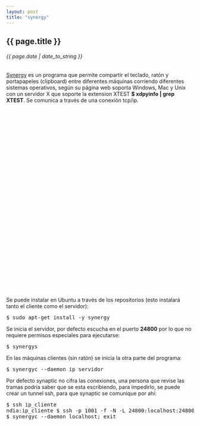 ```yaml
---
layout: post
title: "synergy"
---
```


## {{ page.title }}

###### {{ page.date | date_to_string }}

[Synergy](http://synergy-foss.org) es un programa que permite compartir el teclado, ratón y portapapeles (clipboard) entre diferentes máquinas corriendo diferentes sistemas operativos, según su página web soporta Windows, Mac y Unix con un servidor X que soporte la extension XTEST **$ xdpyinfo | grep XTEST**. Se comunica a través de una conexión tcp/ip.

<div style="text-align: center;">
<object width="662" height="491"><param name="movie" value="http://www.youtube.com/v/4wkJx9Ozfu8?version=3&amp;hl=en_US"></param><param name="allowFullScreen" value="true"></param><param name="allowscriptaccess" value="always"></param><embed src="http://www.youtube.com/v/4wkJx9Ozfu8?version=3&amp;hl=en_US" type="application/x-shockwave-flash" width="662" height="491" allowscriptaccess="always" allowfullscreen="true"></embed></object>
</div>

Se puede instalar en Ubuntu a través de los repositorios (esto instalará tanto el cliente como el servidor):

<pre class="sh_sh">
$ sudo apt-get install -y synergy
</pre>

Se inicia el servidor, por defecto escucha en el puerto **24800** por lo que no requiere permisos especiales para ejecutarse:

<pre class="sh_sh">
$ synergys
</pre>

En las máquinas clientes (sin ratón) se inicia la otra parte del programa:

<pre class="sh_sh">
$ synergyc --daemon ip_servidor
</pre>

Por defecto synaptic no cifra las conexiones, una persona que revise las tramas podría saber que se esta escribiendo, para impedirlo, se puede crear un tunnel ssh, para que synaptic se comunique por ahí:

<pre class="sh_sh">
$ ssh ip_cliente
ndia:ip_cliente $ ssh -p 1001 -f -N -L 24800:localhost:24800 buzz
$ synergyc --daemon localhost; exit
</pre>

